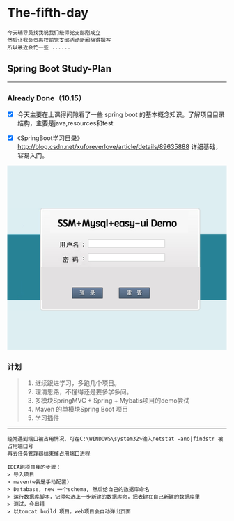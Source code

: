 # The-fifth-day
````
今天辅导员找我说我们级得党支部刚成立
然后让我负责离校前党支部活动新闻稿得撰写
所以最近会忙一些 ......
````

## Spring Boot Study-Plan

---

### Already Done（10.15）

- [X] 今天主要在上课得间隙看了一些 spring boot 的基本概念知识。了解项目目录结构，主要是java,resources和test


- [X] 《SpringBoot学习目录》<http://blog.csdn.net/xuforeverlove/article/details/89635888> 详细基础，容易入门。


![ssm_maven](https://github.com/Yths0814/picture/blob/master/images/ssm_maven.png)


### 计划 

>1. 继续跟进学习，多跑几个项目。
>2. 理清思路，不懂得还是要多学多问。
>3. 多模块SpringMVC + Spring + Mybatis项目的demo尝试
>4. Maven 的单模块Spring Boot 项目
>5. 学习插件
---
````
经常遇到端口被占用情况，可在C:\WINDOWS\system32>输入netstat -ano|findstr 被占用端口号
再去任务管理器结束掉占用端口进程
````
````
IDEA跑项目我的步骤：
> 导入项目
> maven(w我是手动配置)
> Database, new 一个schema, 然后给自己的数据库命名
> 运行数据库脚本，记得勾选上一步新建的数据库命，把表建在自己新建的数据库里
> 测试，会出错
> 以tomcat build 项目，web项目会自动弹出页面
````

